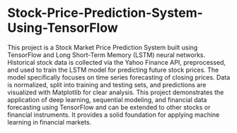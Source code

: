 # Stock-Price-Prediction-System-Using-TensorFlow
This project is a Stock Market Price Prediction System built using TensorFlow and Long Short-Term Memory (LSTM) neural networks. Historical stock data is collected via the Yahoo Finance API, preprocessed, and used to train the LSTM model for predicting future stock prices. The model specifically focuses on time series forecasting of closing prices. Data is normalized, split into training and testing sets, and predictions are visualized with Matplotlib for clear analysis. This project demonstrates the application of deep learning, sequential modeling, and financial data forecasting using TensorFlow and can be extended to other stocks or financial instruments. It provides a solid foundation for applying machine learning in financial markets.

